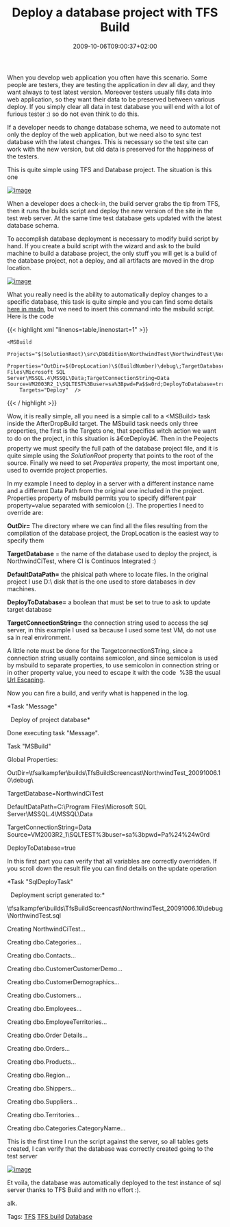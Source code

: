 ﻿---
title: "Deploy a database project with TFS Build"
description: ""
date: 2009-10-06T09:00:37+02:00
draft: false
tags: [Tfs,TFS Build]
categories: [Team Foundation Server]
---
When you develop web application you often have this scenario. Some people are testers, they are testing the application in dev all day, and they want always to test latest version. Moreover testers usually fills data into web application, so they want their data to be preserved between various deploy. If you simply clear all data in test database you will end with a lot of furious tester :) so do not even think to do this.

If a developer needs to change database schema, we need to automate not only the deploy of the web application, but we need also to sync test database with the latest changes. This is necessary so the test site can work with the new version, but old data is preserved for the happiness of the testers.

This is quite simple using TFS and Database project. The situation is this one

[![image](http://www.codewrecks.com/blog/wp-content/uploads/2009/10/image-thumb.png "image")](http://www.codewrecks.com/blog/wp-content/uploads/2009/10/image.png)

When a developer does a check-in, the build server grabs the tip from TFS, then it runs the builds script and deploy the new version of the site in the test web server. At the same time test database gets updated with the latest database schema.

To accomplish database deployment is necessary to modify build script by hand. If you create a build script with the wizard and ask to the build machine to build a database project, the only stuff you will get is a build of the database project, not a deploy, and all artifacts are moved in the drop location.

[![image](http://www.codewrecks.com/blog/wp-content/uploads/2009/10/image-thumb1.png "image")](http://www.codewrecks.com/blog/wp-content/uploads/2009/10/image1.png)

What you really need is the ability to automatically deploy changes to a specific database, this task is quite simple and you can find some details [here in msdn](http://msdn.microsoft.com/en-us/library/aa833165.aspx), but we need to insert this command into the msbuild script. Here is the code

{{< highlight xml "linenos=table,linenostart=1" >}}
<Target Name="AfterDropBuild">
    <Message Text="Deploy of project database" />

    <MSBuild 
        Projects="$(SolutionRoot)\src\DbEdition\NorthwindTest\NorthwindTest\NorthwindTest.dbproj"
        Properties="OutDir=$(DropLocation)\$(BuildNumber)\debug\;TargetDatabase=NorthwindCiTest;DefaultDataPath=C:\Program Files\Microsoft SQL Server\MSSQL.4\MSSQL\Data;TargetConnectionString=Data Source=VM2003R2_1\SQLTEST%3Buser=sa%3Bpwd=Pa$$w0rd;DeployToDatabase=true;" 
        Targets="Deploy"  />
</Target>{{< / highlight >}}

<!-- Code inserted with Steve Dunn's Windows Live Writer Code Formatter Plugin.  http://dunnhq.com -->

Wow, it is really simple, all you need is a simple call to a &lt;MSBuild&gt; task inside the AfterDropBuild target. The MSbuild task needs only three properties, the first is the Targets one, that specifies witch action we want to do on the project, in this situation is â€œDeployâ€. Then in the Peojects property we must specify the full path of the database project file, and it is quite simple using the *SolutionRoot* property that points to the root of the source. Finally we need to set *Properties* property, the most important one, used to override project properties.

In my example I need to deploy in a server with a different instance name and a different Data Path from the original one included in the project. Properties property of msbuild permits you to specify different pair property=value separated with semicolon (;). The properties I need to override are:

 **OutDir=** The directory where we can find all the files resulting from the compilation of the database project, the DropLocation is the easiest way to specify them

 **TargetDatabase** = the name of the database used to deploy the project, is NorthwindCiTest, where CI is Continuos Integrated :)

 **DefaultDataPath=** the phisical path where to locate files. In the original project I use D:\ disk that is the one used to store databases in dev machines.

 **DeployToDatabase=** a boolean that must be set to true to ask to update target database

 **TargetConnectionString=** the connection string used to access the sql server, in this example I used sa because I used some test VM, do not use sa in real environment.

A little note must be done for the TargetconnectionSTring, since a connection string usually contains semicolon, and since semicolon is used by msbuild to separate properties, to use semicolon in connection string or in other property value, you need to escape it with the code  %3B the usual [Url Escaping](http://www.december.com/html/spec/esccodes.html).

Now you can fire a build, and verify what is happened in the log.

*Task "Message"  
  
  Deploy of project database*

Done executing task "Message".

Task "MSBuild"

Global Properties:

OutDir=\\tfsalkampfer\builds\TfsBuildScreencast\NorthwindTest\_20091006.10\debug\

TargetDatabase=NorthwindCiTest

DefaultDataPath=C:\Program Files\Microsoft SQL Server\MSSQL.4\MSSQL\Data

TargetConnectionString=Data Source=VM2003R2\_1\SQLTEST%3buser=sa%3bpwd=Pa%24%24w0rd

DeployToDatabase=true

In this first part you can verify that all variables are correctly overridden. If you scroll down the result file you can find details on the update operation

*Task "SqlDeployTask"  
  
  Deployment script generated to:*

\\tfsalkampfer\builds\TfsBuildScreencast\NorthwindTest\_20091006.10\debug\NorthwindTest.sql

Creating NorthwindCiTest…

Creating dbo.Categories…

Creating dbo.Contacts…

Creating dbo.CustomerCustomerDemo…

Creating dbo.CustomerDemographics…

Creating dbo.Customers…

Creating dbo.Employees…

Creating dbo.EmployeeTerritories…

Creating dbo.Order Details…

Creating dbo.Orders…

Creating dbo.Products…

Creating dbo.Region…

Creating dbo.Shippers…

Creating dbo.Suppliers…

Creating dbo.Territories…

Creating dbo.Categories.CategoryName…

This is the first time I run the script against the server, so all tables gets created, I can verify that the database was correctly created going to the test server

[![image](http://www.codewrecks.com/blog/wp-content/uploads/2009/10/image-thumb2.png "image")](http://www.codewrecks.com/blog/wp-content/uploads/2009/10/image2.png)

Et voila, the database was automatically deployed to the test instance of sql server thanks to TFS Build and with no effort :).

alk.

Tags: [TFS](http://technorati.com/tag/TFS) [TFS build](http://technorati.com/tag/TFS%20build) [Database](http://technorati.com/tag/Database)
